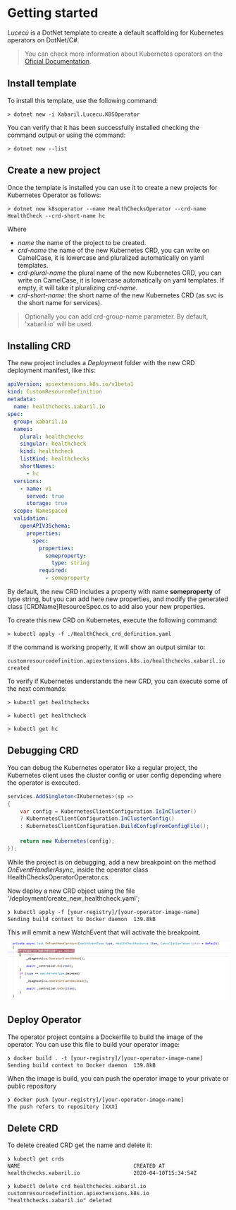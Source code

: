 # Getting started

*Lucecú* is a DotNet template to create a default scaffolding for Kubernetes operators on DotNet/C#.

> You can check more information about Kubernetes operators on the [Oficial Documentation](https://kubernetes.io/docs/concepts/extend-kubernetes/operator/).

## Install template

To install this template, use the following command:

```shell
> dotnet new -i Xabaril.Lucecu.K8SOperator
```
You can verify that it has been successfully installed checking the command output or using the command:

```shell
> dotnet new --list
```

## Create a new project

Once the template is installed you can use it to create a new projects for Kubernetes Operator as follows:

```shell
> dotnet new k8soperator --name HealthChecksOperator --crd-name HealthCheck --crd-short-name hc
```

Where

- *name* the name of the project to be created.
- *crd-name* the name of the new Kubernetes CRD, you can write on CamelCase, it is lowercase and pluralized automatically on yaml templates.
- *crd-plural-name* the plural name of the new Kubernetes CRD, you can write on CamelCase, it is lowercase automatically on yaml templates. If empty, it will take it pluralizing *crd-name*.
- *crd-short-name*: the short name of the new Kubernetes CRD (as svc is the short name for services).

> Optionally you can add crd-group-name parameter. By default, 'xabaril.io' will be used.

## Installing CRD

The new project includes a *Deployment* folder with the new CRD deployment manifest, like this:

```yaml
apiVersion: apiextensions.k8s.io/v1beta1
kind: CustomResourceDefinition
metadata:
  name: healthchecks.xabaril.io
spec:
  group: xabaril.io
  names:
    plural: healthchecks
    singular: healthcheck
    kind: healthcheck
    listKind: healthchecks
    shortNames:
      - hc
  versions:
    - name: v1
      served: true
      storage: true
  scope: Namespaced
  validation:
    openAPIV3Schema:
      properties:
        spec:
          properties:
            someproperty:
              type: string
          required:
            - someproperty
```

By default, the new CRD includes a property with name **someproperty** of type string, but you can add here new properties, and modify the generated class [CRDName]ResourceSpec.cs to add also your new properties.

To create this new CRD on Kubernetes, execute the following command:

```shell
> kubectl apply -f ./HealthCheck_crd_definition.yaml
```
If the command is working properly, it will show an output similar to:

```shell
customresourcedefinition.apiextensions.k8s.io/healthchecks.xabaril.io created
```
To verify if Kubernetes understands the new CRD, you can execute some of the next commands:

```shell
> kubectl get healthchecks
```
```shell
> kubectl get healthcheck
```
```shell
> kubectl get hc
```

## Debugging CRD

You can debug the Kubernetes operator like a regular project, the Kubernetes client uses the cluster config or user config depending where the operator is executed.

```csharp
services.AddSingleton<IKubernetes>(sp =>
{
    var config = KubernetesClientConfiguration.IsInCluster() 
    ? KubernetesClientConfiguration.InClusterConfig() 
    : KubernetesClientConfiguration.BuildConfigFromConfigFile();

    return new Kubernetes(config);
});
```

While the project is on debugging, add a new breakpoint on the method *OnEventHandlerAsync*, inside the operator class HealthChecksOperatorOperator.cs.

Now deploy a new CRD object using the file '/deployment/create_new_healthcheck.yaml';

```shell
❯ kubectl apply -f [your-registry]/[your-operator-image-name]
Sending build context to Docker daemon  139.8kB
```

This will emmit a new WatchEvent that will activate the breakpoint.

![Debugging Operator](./images/debug_operator.png)

## Deploy Operator

The operator project contains a Dockerfile to build the image of the operator. You can use this file to build your operator image:

```shell
❯ docker build . -t [your-registry]/[your-operator-image-name]
Sending build context to Docker daemon  139.8kB
```

When the image is build, you can push the operator image to your private or public repository

```shell
❯ docker push [your-registry]/[your-operator-image-name]
The push refers to repository [XXX]
```

## Delete CRD

To delete created CRD get the name and delete it:

```shell
❯ kubectl get crds
NAME                                    CREATED AT
healthchecks.xabaril.io                 2020-04-10T15:34:54Z
```

```shell
❯ kubectl delete crd healthchecks.xabaril.io
customresourcedefinition.apiextensions.k8s.io "healthchecks.xabaril.io" deleted
```